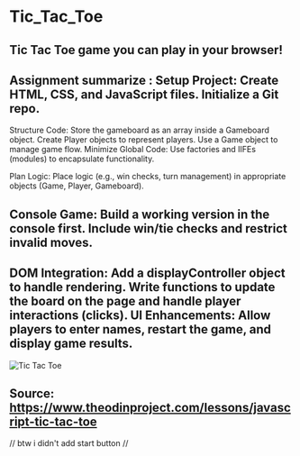# Tic_Tac_Toe
Tic Tac Toe game you can play in your browser!
--------------------------------------------------------------------------------------------------------------
Assignment summarize :
Setup Project: Create HTML, CSS, and JavaScript files. Initialize a Git repo.
--------------------------------------------------------------------------------------------------------------
Structure Code:
Store the gameboard as an array inside a Gameboard object.
Create Player objects to represent players.
Use a Game object to manage game flow.
Minimize Global Code: Use factories and IIFEs (modules) to encapsulate functionality.

Plan Logic: Place logic (e.g., win checks, turn management) in appropriate objects (Game, Player, Gameboard).

Console Game: Build a working version in the console first. Include win/tie checks and restrict invalid moves.
--------------------------------------------------------------------------------------------------------------
DOM Integration:
Add a displayController object to handle rendering.
Write functions to update the board on the page and handle player interactions (clicks).
UI Enhancements: Allow players to enter names, restart the game, and display game results.
--------------------------------------------------------------------------------------------------------------

![Tic Tac Toe](https://github.com/user-attachments/assets/f3de36cb-a37b-496d-aea6-1e533508738d)

Source: https://www.theodinproject.com/lessons/javascript-tic-tac-toe
--------------------------------------------------------------------------------------------------------------
// btw i didn't add start button //
